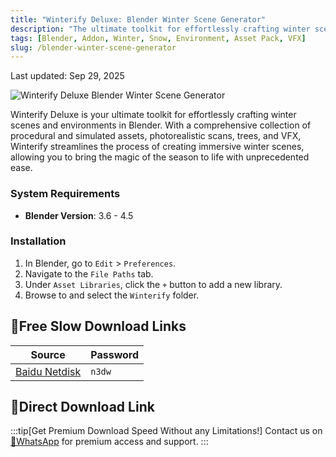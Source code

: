 ```yaml
---
title: "Winterify Deluxe: Blender Winter Scene Generator"
description: "The ultimate toolkit for effortlessly crafting winter scenes and environments in Blender, featuring a comprehensive collection of procedural and simulated assets, photorealistic scans, trees, and VFX."
tags: [Blender, Addon, Winter, Snow, Environment, Asset Pack, VFX]
slug: /blender-winter-scene-generator
---
```


Last updated: Sep 29, 2025

![Winterify Deluxe Blender Winter Scene Generator](https://www.gfxcamp.com/wp-content/uploads/2025/09/Winterify-Deluxe.jpg)

Winterify Deluxe is your ultimate toolkit for effortlessly crafting winter scenes and environments in Blender. With a comprehensive collection of procedural and simulated assets, photorealistic scans, trees, and VFX, Winterify streamlines the process of creating immersive winter scenes, allowing you to bring the magic of the season to life with unprecedented ease.

### System Requirements

- **Blender Version**: 3.6 - 4.5

### Installation

1.  In Blender, go to `Edit` > `Preferences`.
2.  Navigate to the `File Paths` tab.
3.  Under `Asset Libraries`, click the `+` button to add a new library.
4.  Browse to and select the `Winterify` folder.

## 🐌Free Slow Download Links

| Source                                                              | Password |
| ------------------------------------------------------------------- | -------- |
| [Baidu Netdisk](https://pan.baidu.com/s/1Jy0iRl3JC1F6O3UkZ5KSZA?pwd=n3dw) | `n3dw`   |

## 🚀Direct Download Link
:::tip[Get Premium Download Speed Without any Limitations!]
Contact us on [💬WhatsApp](https://wa.me/+8613237610083) for premium  access and support.
:::